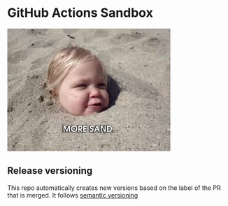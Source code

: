 # GitHub Actions Sandbox

<img src="images/sandbox.gif">


## Release versioning

This repo automatically creates new versions based on the label of the PR that is merged.
It follows [semantic versioning](https://semver.org/)
